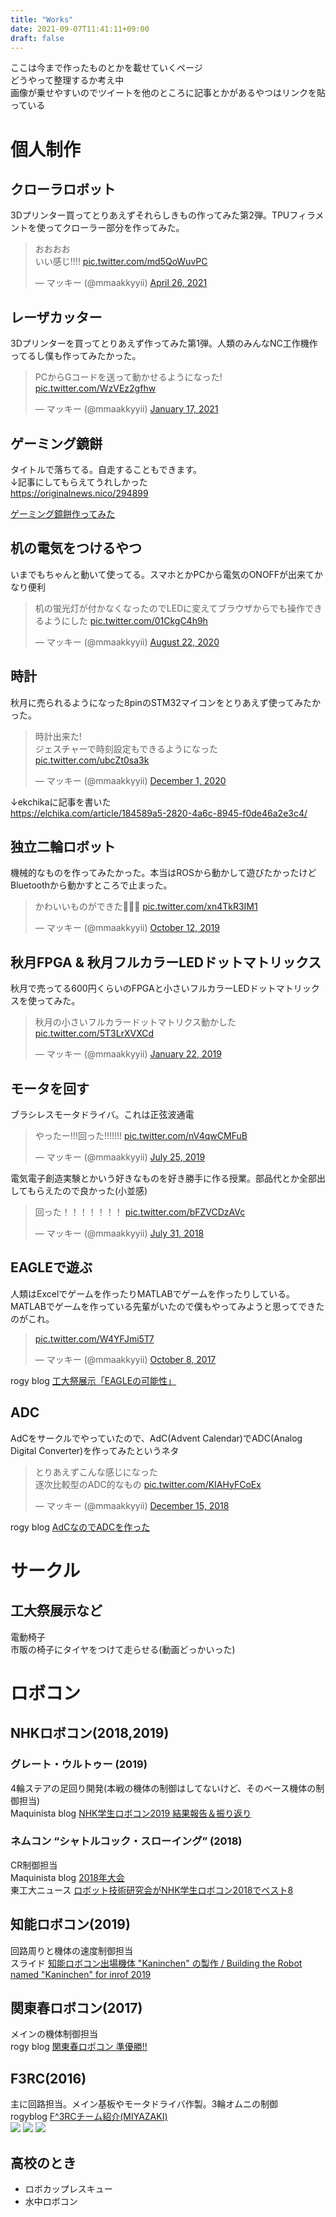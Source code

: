 ```yaml
---
title: "Works"
date: 2021-09-07T11:41:11+09:00
draft: false
---
```


ここは今まで作ったものとかを載せていくページ  
どうやって整理するか考え中  
画像が乗せやすいのでツイートを他のところに記事とかがあるやつはリンクを貼っている

# 個人制作
## クローラロボット
3Dプリンター買ってとりあえずそれらしきもの作ってみた第2弾。TPUフィラメントを使ってクローラー部分を作ってみた。
<blockquote class="twitter-tweet"><p lang="ja" dir="ltr">おおおお<br>いい感じ!!!! <a href="https://t.co/md5QoWuvPC">pic.twitter.com/md5QoWuvPC</a></p>&mdash; マッキー (@mmaakkyyii) <a href="https://twitter.com/mmaakkyyii/status/1386714295266803716?ref_src=twsrc%5Etfw">April 26, 2021</a></blockquote> <script async src="https://platform.twitter.com/widgets.js" charset="utf-8"></script>

## レーザカッター
3Dプリンターを買ってとりあえず作ってみた第1弾。人類のみんなNC工作機作ってるし僕も作ってみたかった。
<blockquote class="twitter-tweet"><p lang="ja" dir="ltr">PCからGコードを送って動かせるようになった! <a href="https://t.co/WzVEz2gfhw">pic.twitter.com/WzVEz2gfhw</a></p>&mdash; マッキー (@mmaakkyyii) <a href="https://twitter.com/mmaakkyyii/status/1350654083854606339?ref_src=twsrc%5Etfw">January 17, 2021</a></blockquote> <script async src="https://platform.twitter.com/widgets.js" charset="utf-8"></script>

## ゲーミング鏡餅
タイトルで落ちてる。自走することもできます。  
↓記事にしてもらえてうれしかった  
https://originalnews.nico/294899
<script type="application/javascript" src="https://embed.nicovideo.jp/watch/sm38021102/script?w=640&h=360"></script><noscript><a href="https://www.nicovideo.jp/watch/sm38021102">ゲーミング鏡餅作ってみた</a></noscript>

## 机の電気をつけるやつ
いまでもちゃんと動いて使ってる。スマホとかPCから電気のONOFFが出来てかなり便利
<blockquote class="twitter-tweet"><p lang="ja" dir="ltr">机の蛍光灯が付かなくなったのでLEDに変えてブラウザからでも操作できるようにした <a href="https://t.co/01CkgC4h9h">pic.twitter.com/01CkgC4h9h</a></p>&mdash; マッキー (@mmaakkyyii) <a href="https://twitter.com/mmaakkyyii/status/1297164241363820549?ref_src=twsrc%5Etfw">August 22, 2020</a></blockquote> <script async src="https://platform.twitter.com/widgets.js" charset="utf-8"></script>

## 時計
秋月に売られるようになった8pinのSTM32マイコンをとりあえず使ってみたかった。
<blockquote class="twitter-tweet"><p lang="ja" dir="ltr">時計出来た!<br>ジェスチャーで時刻設定もできるようになった <a href="https://t.co/ubcZt0sa3k">pic.twitter.com/ubcZt0sa3k</a></p>&mdash; マッキー (@mmaakkyyii) <a href="https://twitter.com/mmaakkyyii/status/1333593644935176198?ref_src=twsrc%5Etfw">December 1, 2020</a></blockquote> <script async src="https://platform.twitter.com/widgets.js" charset="utf-8"></script>

↓ekchikaに記事を書いた  
https://elchika.com/article/184589a5-2820-4a6c-8945-f0de46a2e3c4/

## 独立二輪ロボット
機械的なものを作ってみたかった。本当はROSから動かして遊びたかったけどBluetoothから動かすところで止まった。
<blockquote class="twitter-tweet"><p lang="ja" dir="ltr">かわいいものができた🤗🤗🤗 <a href="https://t.co/xn4TkR3IM1">pic.twitter.com/xn4TkR3IM1</a></p>&mdash; マッキー (@mmaakkyyii) <a href="https://twitter.com/mmaakkyyii/status/1183013077073006593?ref_src=twsrc%5Etfw">October 12, 2019</a></blockquote> <script async src="https://platform.twitter.com/widgets.js" charset="utf-8"></script>

## 秋月FPGA & 秋月フルカラーLEDドットマトリックス
秋月で売ってる600円くらいのFPGAと小さいフルカラーLEDドットマトリックスを使ってみた。
<blockquote class="twitter-tweet"><p lang="ja" dir="ltr">秋月の小さいフルカラードットマトリクス動かした <a href="https://t.co/5T3LrXVXCd">pic.twitter.com/5T3LrXVXCd</a></p>&mdash; マッキー (@mmaakkyyii) <a href="https://twitter.com/mmaakkyyii/status/1087547566433038339?ref_src=twsrc%5Etfw">January 22, 2019</a></blockquote> <script async src="https://platform.twitter.com/widgets.js" charset="utf-8"></script>

## モータを回す
ブラシレスモータドライバ。これは正弦波通電
<blockquote class="twitter-tweet"><p lang="ja" dir="ltr">やったー!!!回った!!!!!!! <a href="https://t.co/nV4qwCMFuB">pic.twitter.com/nV4qwCMFuB</a></p>&mdash; マッキー (@mmaakkyyii) <a href="https://twitter.com/mmaakkyyii/status/1154390010814070785?ref_src=twsrc%5Etfw">July 25, 2019</a></blockquote> <script async src="https://platform.twitter.com/widgets.js" charset="utf-8"></script>
電気電子創造実験とかいう好きなものを好き勝手に作る授業。部品代とか全部出してもらえたので良かった(小並感)
<blockquote class="twitter-tweet"><p lang="ja" dir="ltr">回った！！！！！！！ <a href="https://t.co/bFZVCDzAVc">pic.twitter.com/bFZVCDzAVc</a></p>&mdash; マッキー (@mmaakkyyii) <a href="https://twitter.com/mmaakkyyii/status/1024182685722238976?ref_src=twsrc%5Etfw">July 31, 2018</a></blockquote> <script async src="https://platform.twitter.com/widgets.js" charset="utf-8"></script>


## EAGLEで遊ぶ
人類はExcelでゲームを作ったりMATLABでゲームを作ったりしている。MATLABでゲームを作っている先輩がいたので僕もやってみようと思ってできたのがこれ。
<blockquote class="twitter-tweet"><p lang="und" dir="ltr"><a href="https://t.co/W4YFJmi5T7">pic.twitter.com/W4YFJmi5T7</a></p>&mdash; マッキー (@mmaakkyyii) <a href="https://twitter.com/mmaakkyyii/status/917060867564363776?ref_src=twsrc%5Etfw">October 8, 2017</a></blockquote> <script async src="https://platform.twitter.com/widgets.js" charset="utf-8"></script>

rogy blog [工大祭展示「EAGLEの可能性」](https://blog.rogiken.org/blog/2017/10/09/%e5%b7%a5%e5%a4%a7%e7%a5%ad%e5%b1%95%e7%a4%ba%e3%80%8ceagle%e3%81%ae%e5%8f%af%e8%83%bd%e6%80%a7%e3%80%8d/)

## ADC
AdCをサークルでやっていたので、AdC(Advent Calendar)でADC(Analog Digital Converter)を作ってみたというネタ  
<blockquote class="twitter-tweet"><p lang="ja" dir="ltr">とりあえずこんな感じになった<br>逐次比較型のADC的なもの <a href="https://t.co/KIAHyFCoEx">pic.twitter.com/KIAHyFCoEx</a></p>&mdash; マッキー (@mmaakkyyii) <a href="https://twitter.com/mmaakkyyii/status/1073846629654921216?ref_src=twsrc%5Etfw">December 15, 2018</a></blockquote> <script async src="https://platform.twitter.com/widgets.js" charset="utf-8"></script>

rogy blog [AdCなのでADCを作った](https://blog.rogiken.org/blog/2018/12/16/adc%e3%81%aa%e3%81%ae%e3%81%a7adc%e3%82%92%e4%bd%9c%e3%81%a3%e3%81%9f/)

# サークル
## 工大祭展示など
電動椅子  
市販の椅子にタイヤをつけて走らせる(動画どっかいった)

# ロボコン
## NHKロボコン(2018,2019)
### グレート・ウルトゥー (2019)
4輪ステアの足回り開発(本戦の機体の制御はしてないけど、そのベース機体の制御担当)  
Maquinista blog [NHK学生ロボコン2019 結果報告＆振り返り](https://maquinista.rogiken.org/2019/10/01/nhk%e5%ad%a6%e7%94%9f%e3%83%ad%e3%83%9c%e3%82%b3%e3%83%b32019-%e7%b5%90%e6%9e%9c%e5%a0%b1%e5%91%8a%ef%bc%86%e6%8c%af%e3%82%8a%e8%bf%94%e3%82%8a/)

### ネムコン “シャトルコック・スローイング” (2018)
CR制御担当  
Maquinista blog [2018年大会](https://maquinista.rogiken.org/2019/12/31/2018%e5%b9%b4%e5%a4%a7%e4%bc%9a/)  
東工大ニュース [ロボット技術研究会がNHK学生ロボコン2018でベスト8](https://www.titech.ac.jp/news/2018/042011)

## 知能ロボコン(2019)
回路周りと機体の速度制御担当  
スライド [知能ロボコン出場機体 "Kaninchen" の製作 / Building the Robot named "Kaninchen" for inrof 2019](https://speakerdeck.com/ssryuki/building-the-robot-named-kaninchen-for-inrof-2019)

## 関東春ロボコン(2017)
メインの機体制御担当  
rogy blog [関東春ロボコン 準優勝!!](http://titech-ssr.blog.jp/archives/1065273725.html)

## F3RC(2016)
主に回路担当。メイン基板やモータドライバ作製。3輪オムニの制御  
rogyblog [F^3RCチーム紹介(MIYAZAKI)](http://titech-ssr.blog.jp/archives/1061639022.html)  
![](/image/F3RC_robo.jpg)
![](/image/F3RC_MD.jpg)
![](/image/F3RC_MD2.jpg)

## 高校のとき
* ロボカップレスキュー
* 水中ロボコン